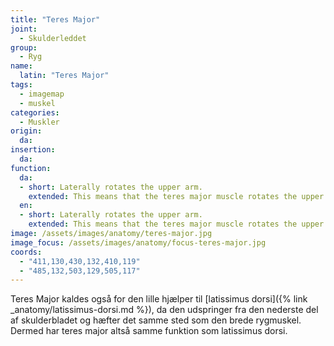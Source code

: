 ```yaml
---
title: "Teres Major"
joint:
  - Skulderleddet
group:
  - Ryg
name:
  latin: "Teres Major"
tags:
  - imagemap
  - muskel
categories:
  - Muskler
origin: 
  da: 
insertion: 
  da: 
function:
  da:
  - short: Laterally rotates the upper arm.
    extended: This means that the teres major muscle rotates the upper arm outward around the axis of the bone (i.e. it rotates the upper arm away from the vertical midline of the body).
  en:
  - short: Laterally rotates the upper arm.
    extended: This means that the teres major muscle rotates the upper arm outward around the axis of the bone (i.e. it rotates the upper arm away from the vertical midline of the body).
image: /assets/images/anatomy/teres-major.jpg
image_focus: /assets/images/anatomy/focus-teres-major.jpg
coords:
  - "411,130,430,132,410,119"
  - "485,132,503,129,505,117"
---
```


Teres Major kaldes også for den lille hjælper til [latissimus dorsi]({% link _anatomy/latissimus-dorsi.md %}), da den udspringer fra den nederste del af skulderbladet og hæfter det samme sted som den brede rygmuskel. Dermed har teres major altså samme funktion som latissimus dorsi.
